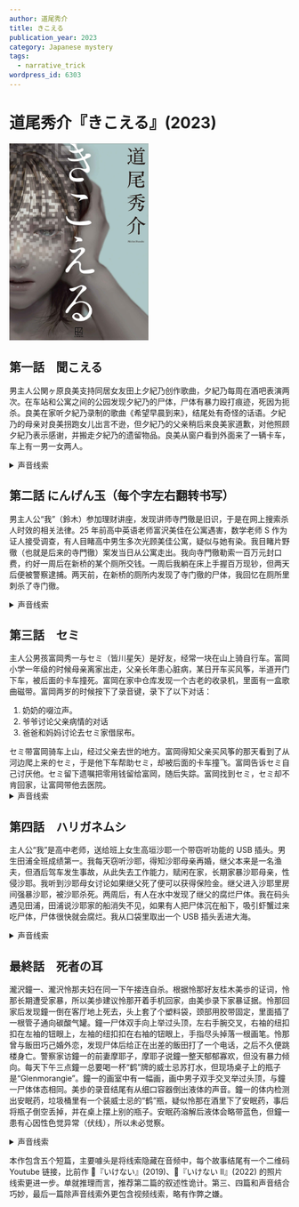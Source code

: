 ```yaml
---
author: 道尾秀介
title: きこえる
publication_year: 2023
category: Japanese mystery
tags:
  - narrative_trick
wordpress_id: 6303
---
```


# 道尾秀介『きこえる』(2023)

<img src=images/2023_cover.jpg width=250/>

## 第一話　聞こえる

男主人公関ヶ原良美支持同居女友田上夕紀乃创作歌曲，夕紀乃每周在酒吧表演两次。在车站和公寓之间的公园发现夕紀乃的尸体，尸体有暴力殴打痕迹，死因为扼杀。良美在家听夕紀乃录制的歌曲《希望早晨到来》，结尾处有奇怪的话语。夕紀乃的母亲对良美拐跑女儿出言不逊，但夕紀乃的父亲稍后来良美家道歉，对他照顾夕紀乃表示感谢，并搬走夕紀乃的遗留物品。良美从窗户看到外面来了一辆卡车，车上有一男一女两人。

<details><summary>声音线索</summary>
歌曲末夕紀乃的话语是从耳机外传来（歌曲声音非常小），说稍后来的人是凶手，他不是我（夕紀乃）的父亲。搬走夕紀乃遗留物品的男人是凶手，不是夕紀乃的父亲，真正的父亲是卡车上的男人。
</details>

## 第二話 にんげん玉（每个字左右翻转书写）

男主人公“我”（鈴木）参加理财讲座，发现讲师寺門徹是旧识，于是在网上搜索杀人时效的相关法律。25 年前高中英语老师富沢美佳在公寓遇害，数学老师 S 作为证人接受调查，有人目睹高中男生多次光顾美佳公寓，疑似与她有染。我目睹片野徹（也就是后来的寺門徹）案发当日从公寓走出。我向寺門徹勒索一百万元封口费，约好一周后在新桥的某个厕所交钱。一周后我躺在床上手握百万现钞，但两天后便被警察逮捕。两天前，在新桥的厕所内发现了寺门徹的尸体，我回忆在厕所里刺杀了寺门徹。

<details><summary>声音线索</summary>
故事表面上是我参加理财讲座，认出寺門徹是杀人犯，并向他勒索一百万，但其实是寺門徹认出我（数学老师 S）是杀人犯，并向我勒索一百万（伏线：寺门徹对我说“算术是你的强项”）。我（数学老师 S）的杀人动机可能是因为寺門徹（上高中时叫片野徹）与美佳有染。在厕所音频中可以听到年轻男人（寺門徹）勒索年长男人（我 = 数学老师 S）。标题每个字翻转书写，寓意角色逆转。
</details>

## 第三話　セミ

主人公男孩富岡秀一与セミ（皆川星矢）是好友，经常一块在山上骑自行车。富岡小学一年级的时候母亲离家出走，父亲长年患心脏病，某日开车买风筝，半道开门下车，被后面的卡车撞死。富岡在家中仓库发现一个古老的收录机，里面有一盒歌曲磁带。富岡两岁的时候按下了录音键，录下了以下对话：
<ol>
<li>奶奶的啜泣声。</li>
<li>爷爷讨论父亲病情的对话</li>
<li>爸爸和妈妈讨论去セミ家借尿布。</li>
</ol>
セミ带富岡骑车上山，经过父亲去世的地方。富岡得知父亲买风筝的那天看到了从河边爬上来的セミ，于是他下车帮助セミ，却被后面的卡车撞飞。富岡告诉セミ自己讨厌他。セミ留下遗嘱把零用钱留给富岡，随后失踪。富岡找到セミ，セミ却不肯回家，让富岡带他去医院。

<details><summary>声音线索</summary>
セミ在富岡家门口听到里面的录音：
<ul>
<li>只有心脏移植才能治愈的病……治疗费用巨大……（讨论富岡父亲病情）</li>
<li>去皆川家拿星矢的怎么样……上次见面时，他们说已经不需要了……（去皆川家借尿布）</li>
</ul>
セミ不知道这是录音，误以为是：
<ul>
<li>只有心脏移植才能治愈的病……治疗费用巨大……（富岡需要心脏移植）</li>
<li>去皆川家拿星矢的怎么样……上次见面时，他们说已经不需要了……（自己是不需要的孩子）</li>
</ul>
セミ误以为自己被父母遗弃，留下遗嘱后把钱给富岡。他上了富岡的车，决心去医院牺牲自己的心脏挽救富岡性命。
</details>

## 第四話　ハリガネムシ

主人公“我”是高中老师，送给班上女生高垣沙耶一个带窃听功能的 USB 插头。男生田浦全班成绩第一。我每天窃听沙耶，得知沙耶母亲再婚，继父本来是一名渔夫，但酒后驾车发生事故，从此失去工作能力，赋闲在家，长期家暴沙耶母亲，性侵沙耶。我听到沙耶母女讨论如果继父死了便可以获得保险金。继父进入沙耶里房间强暴沙耶，被沙耶杀死。两周后，有人在水中发现了继父的腐烂尸体。我在码头遇见田浦，田浦说沙耶家的船消失不见，如果有人把尸体沉在船下，吸引虾蟹过来吃尸体，尸体很快就会腐烂。我从口袋里取出一个 USB 插头丢进大海。

<details><summary>声音线索</summary>
我在耳机里听到沙耶说：“请帮我回到正常的人生”，声音突然变大，说明她是对着窃听器说的，也就是说她知道窃听器的存在。沙耶在窃听器附近讨论寿险和船，是说给我听的。我是田浦推理中的杀人共犯，帮助沙耶丢弃尸体。结尾我亲手丢弃了 USB 窃听器，说明沙耶将窃听器交给了我。
</details>

## 最終話　死者の耳

瀧沢鐘一、瀧沢怜那夫妇在同一下午接连自杀。根据怜那好友桂木美歩的证词，怜那长期遭受家暴，所以美歩建议怜那开着手机回家，由美歩录下家暴证据。怜那回家后发现鐘一倒在客厅地上死去，头上套了个塑料袋，颈部用胶带固定，里面插了一根管子通向碳酸气罐。鐘一尸体双手向上举过头顶，左右手腕交叉，右袖的纽扣扣在左袖的钮眼上，左袖的纽扣扣在右袖的钮眼上，手指尽头掉落一根画笔。怜那曾与飯田巧己婚外恋，发现尸体后给正在出差的飯田打了一个电话，之后不久便跳楼身亡。警察家访鐘一的前妻摩耶子，摩耶子说鐘一整天郁郁寡欢，但没有暴力倾向。每天下午三点鐘一总要喝一杯“鹤”牌的威士忌苏打水，但现场桌子上的瓶子是“Glenmorangie”。鐘一的画室中有一幅画，画中男子双手交叉举过头顶，与鐘一尸体体态相同。美歩的录音结尾有从细口容器倒出液体的声音。鐘一的体内检测出安眠药，垃圾桶里有一个装威士忌的“鹤”瓶，疑似怜那在酒里下了安眠药，事后将瓶子倒空丢掉，并在桌上摆上别的瓶子。安眠药溶解后液体会略带蓝色，但鐘一患有心因性色觉异常（伏线），所以未必觉察。

<details><summary>声音线索</summary>
怜那和飯田共谋，在威士忌中加入安眠药，计划杀死鐘一，伪装成碳酸气中毒。怜那和飯田不知道安眠药会让水变蓝，鐘一察觉异常，没有喝安眠药，躺在地上装死。视频结尾鐘一从地上爬起，可以猜测他在怜那打开窗户，准备执行计划之时，从后面将怜那推下窗户，然后自杀。
</details>

本作包含五个短篇，主要噱头是将线索隐藏在音频中，每个故事结尾有一个二维码 Youtube 链接，比前作 📖『いけない』(2019)、📖『いけない II』(2022) 的照片线索更进一步。单就推理而言，推荐第二篇的叙述性诡计。第三、四篇和声音结合巧妙，最后一篇除声音线索外更包含视频线索，略有作弊之嫌。